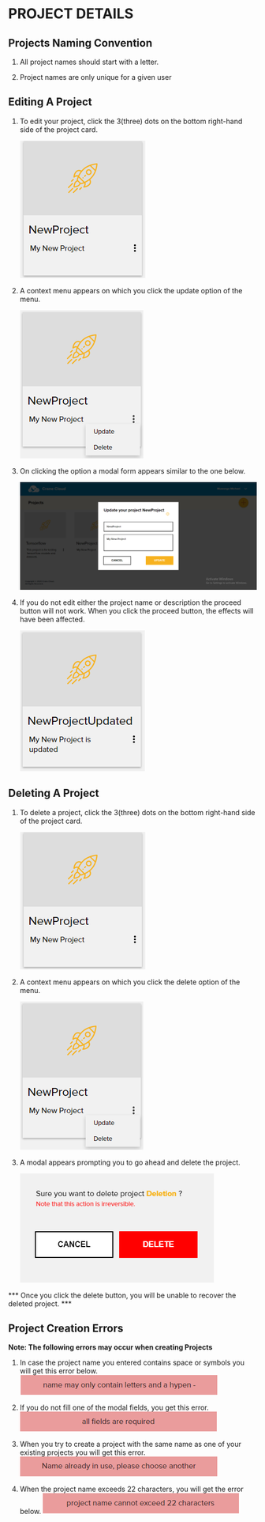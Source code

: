 # PROJECT DETAILS

## Projects Naming Convention 
1. All project names should start with a letter.

2. Project names are only unique for a given user

## Editing A Project

1. To edit your project, click the 3(three) dots on the bottom right-hand side of the project card.

    ![](../img/updateProject1.png)

2. A context menu appears on which you click the update option of the menu.

    ![](../img/updateProject2.png)

3. On clicking the option a modal form appears similar to the one below.

    ![](../img/updateProject3.png)

4. If you do not edit either the project name or description the proceed button will not work. When you click the proceed button, the effects will have been affected.

    ![](../img/updateProject4.png)

## Deleting A Project

1. To delete a project, click the 3(three) dots on the bottom right-hand side of the project card.

    ![](../img/updateProject1.png)

2. A context menu appears on which you click the delete option of the menu.

    ![](../img/updateProject2.png)

3. A  modal appears prompting you to go ahead and delete the project.

    ![](../img/deleteProject3.png)

*** Once you click the delete button, you will be unable to recover the deleted project. ***

## Project Creation  Errors

**Note: The following errors may occur when creating Projects**

1. In case the project name you entered contains space or symbols you will get this error below.
![](../img/projectError1.png)

2. If you do not fill one of the modal fields, you get this error.
![](../img/projectError2.png)

3. When you try to create a project with the same name as one of your existing projects you will get this error.   
![](../img/projectError3.png)

4. When the project name exceeds 22 characters, you will get the error below.
![](../img/projectError4.png)